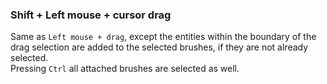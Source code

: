 ### Shift + Left mouse + cursor drag
Same as `Left mouse + drag`, except the entities within the boundary of the drag selection are added to the selected brushes, if they are not already selected.  
Pressing `Ctrl` all attached brushes are selected as well.
